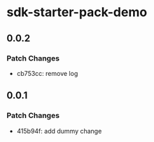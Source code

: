 # sdk-starter-pack-demo

## 0.0.2

### Patch Changes

- cb753cc: remove log

## 0.0.1

### Patch Changes

- 415b94f: add dummy change
